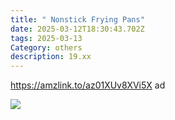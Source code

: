 ```yaml
---
title: " Nonstick Frying Pans"
date: 2025-03-12T18:30:43.702Z
tags: 2025-03-13
Category: others
description: 19.xx
---
```

https://amzlink.to/az01XUv8XVi5X  ad  

![](https://m.media-amazon.com/images/I/71xVBs7Oo3L._AC_SL1500_.jpg)

<!--EndFragment-->